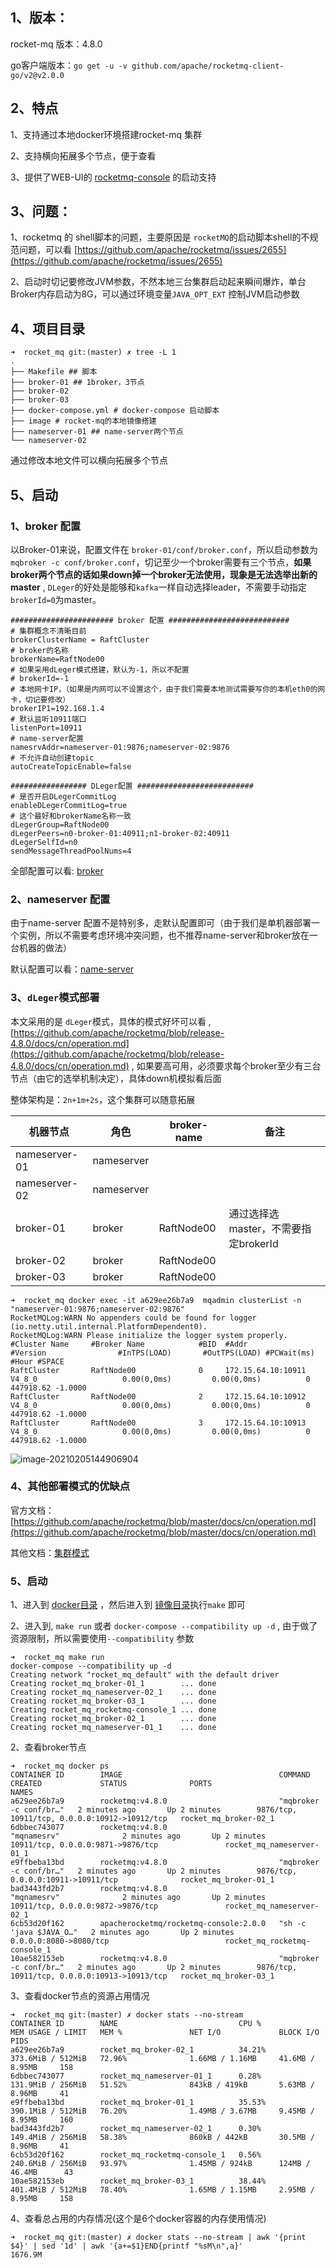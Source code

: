 ## 1、版本：

rocket-mq 版本：4.8.0

go客户端版本：`go get -u -v github.com/apache/rocketmq-client-go/v2@v2.0.0`

## 2、特点

1、支持通过本地docker环境搭建rocket-mq 集群

2、支持横向拓展多个节点，便于查看

3、提供了WEB-UI的 [rocketmq-console](https://github.com/apache/rocketmq-externals/tree/master/rocketmq-console) 的启动支持

## 3、问题：

1、rocketmq 的 shell脚本的问题，主要原因是 `rocketMQ`的启动脚本shell的不规范问题，可以看 [https://github.com/apache/rocketmq/issues/2655](https://github.com/apache/rocketmq/issues/2655) 

2、启动时切记要修改JVM参数，不然本地三台集群启动起来瞬间爆炸，单台Broker内存启动为8G，可以通过环境变量`JAVA_OPT_EXT` 控制JVM启动参数

## 4、项目目录

```shell
➜  rocket_mq git:(master) ✗ tree -L 1
.
├── Makefile ## 脚本
├── broker-01 ## 1broker，3节点
├── broker-02
├── broker-03
├── docker-compose.yml # docker-compose 启动脚本
├── image # rocket-mq的本地镜像搭建
├── nameserver-01 ## name-server两个节点
└── nameserver-02
```

通过修改本地文件可以横向拓展多个节点

## 5、启动

### 1、broker 配置

以Broker-01来说，配置文件在 `broker-01/conf/broker.conf`，所以启动参数为`mqbroker -c conf/broker.conf`，切记至少一个broker需要有三个节点，**如果broker两个节点的话如果down掉一个broker无法使用，现象是无法选举出新的master** , `DLeger`的好处是能够和`kafka`一样自动选择leader，不需要手动指定`brokerId=0`为master。

```properties
####################### broker 配置 ###########################
# 集群概念不清晰目前
brokerClusterName = RaftCluster
# broker的名称
brokerName=RaftNode00
# 如果采用dLeger模式搭建，默认为-1，所以不配置
# brokerId=-1
# 本地网卡IP，（如果是内网可以不设置这个，由于我们需要本地测试需要写你的本机eth0的网卡，切记要修改）
brokerIP1=192.168.1.4
# 默认监听10911端口
listenPort=10911
# name-server配置
namesrvAddr=nameserver-01:9876;nameserver-02:9876
# 不允许自动创建topic
autoCreateTopicEnable=false

################# DLeger配置 ##########################
# 是否开启DLegerCommitLog
enableDLegerCommitLog=true
# 这个最好和brokerName名称一致
dLegerGroup=RaftNode00
dLegerPeers=n0-broker-01:40911;n1-broker-02:40911
dLegerSelfId=n0
sendMessageThreadPoolNums=4
```

全部配置可以看: [broker](./config/broker.md)

### 2、nameserver 配置

由于name-server 配置不是特别多，走默认配置即可（由于我们是单机器部署一个实例，所以不需要考虑环境冲突问题，也不推荐name-server和broker放在一台机器的做法）

默认配置可以看：[name-server](./config/name-server.md)

### 3、`dLeger`模式部署

本文采用的是 `dLeger`模式，具体的模式好坏可以看 ,[https://github.com/apache/rocketmq/blob/release-4.8.0/docs/cn/operation.md](https://github.com/apache/rocketmq/blob/release-4.8.0/docs/cn/operation.md) , 如果要高可用，必须要求每个broker至少有三台节点（由它的选举机制决定），具体down机模拟看后面

整体架构是：`2n+1m+2s`，这个集群可以随意拓展

| 机器节点      | 角色       | broker-name | 备注                                 |
| ------------- | ---------- | ----------- | ------------------------------------ |
| nameserver-01 | nameserver |             |                                      |
| nameserver-02 | nameserver |             |                                      |
| broker-01     | broker     | RaftNode00  | 通过选择选master，不需要指定brokerId |
| broker-02     | broker     | RaftNode00  |                                      |
| broker-03     | broker     | RaftNode00  |                                      |

```shell
➜  rocket_mq docker exec -it a629ee26b7a9  mqadmin clusterList -n "nameserver-01:9876;nameserver-02:9876"
RocketMQLog:WARN No appenders could be found for logger (io.netty.util.internal.PlatformDependent0).
RocketMQLog:WARN Please initialize the logger system properly.
#Cluster Name     #Broker Name            #BID  #Addr                  #Version                #InTPS(LOAD)       #OutTPS(LOAD) #PCWait(ms) #Hour #SPACE
RaftCluster       RaftNode00              0     172.15.64.10:10911     V4_8_0                   0.00(0,0ms)         0.00(0,0ms)          0 447918.62 -1.0000
RaftCluster       RaftNode00              2     172.15.64.10:10912     V4_8_0                   0.00(0,0ms)         0.00(0,0ms)          0 447918.62 -1.0000
RaftCluster       RaftNode00              3     172.15.64.10:10913     V4_8_0                   0.00(0,0ms)         0.00(0,0ms)          0 447918.62 -1.0000
```

![image-20210205144906904](https://tyut.oss-accelerate.aliyuncs.com/image/2021/2-5/9232ec4fc66c4d01bd615a7d78cfe371.png)

### 4、其他部署模式的优缺点

官方文档：[https://github.com/apache/rocketmq/blob/master/docs/cn/operation.md](https://github.com/apache/rocketmq/blob/master/docs/cn/operation.md)

其他文档：[集群模式](./doc/集群模式.md)

### 5、启动

1、进入到 [docker目录](./docker) ，然后进入到 [镜像目录](./docker/image)执行`make` 即可

2、进入到, `make run` 或者 `docker-compose --compatibility up -d` , 由于做了资源限制，所以需要使用`--compatibility` 参数

```shell
➜  rocket_mq make run                
docker-compose --compatibility up -d
Creating network "rocket_mq_default" with the default driver
Creating rocket_mq_broker-01_1        ... done
Creating rocket_mq_nameserver-02_1    ... done
Creating rocket_mq_broker-03_1        ... done
Creating rocket_mq_rocketmq-console_1 ... done
Creating rocket_mq_broker-02_1        ... done
Creating rocket_mq_nameserver-01_1    ... done
```

2、查看broker节点

```shell
➜  rocket_mq docker ps
CONTAINER ID        IMAGE                                   COMMAND                  CREATED             STATUS              PORTS                                           NAMES
a629ee26b7a9        rocketmq:v4.8.0                         "mqbroker -c conf/br…"   2 minutes ago       Up 2 minutes        9876/tcp, 10911/tcp, 0.0.0.0:10912->10912/tcp   rocket_mq_broker-02_1
6dbbec743077        rocketmq:v4.8.0                         "mqnamesrv"              2 minutes ago       Up 2 minutes        10911/tcp, 0.0.0.0:9871->9876/tcp               rocket_mq_nameserver-01_1
e9ffbeba13bd        rocketmq:v4.8.0                         "mqbroker -c conf/br…"   2 minutes ago       Up 2 minutes        9876/tcp, 0.0.0.0:10911->10911/tcp              rocket_mq_broker-01_1
bad3443fd2b7        rocketmq:v4.8.0                         "mqnamesrv"              2 minutes ago       Up 2 minutes        10911/tcp, 0.0.0.0:9872->9876/tcp               rocket_mq_nameserver-02_1
6cb53d20f162        apacherocketmq/rocketmq-console:2.0.0   "sh -c 'java $JAVA_O…"   2 minutes ago       Up 2 minutes        0.0.0.0:8080->8080/tcp                          rocket_mq_rocketmq-console_1
10ae582153eb        rocketmq:v4.8.0                         "mqbroker -c conf/br…"   2 minutes ago       Up 2 minutes        9876/tcp, 10911/tcp, 0.0.0.0:10913->10913/tcp   rocket_mq_broker-03_1
```

3、查看docker节点的资源占用情况

```shell
➜  rocket_mq git:(master) ✗ docker stats --no-stream
CONTAINER ID        NAME                           CPU %               MEM USAGE / LIMIT   MEM %               NET I/O             BLOCK I/O           PIDS
a629ee26b7a9        rocket_mq_broker-02_1          34.21%              373.6MiB / 512MiB   72.96%              1.66MB / 1.16MB     41.6MB / 8.95MB     158
6dbbec743077        rocket_mq_nameserver-01_1      0.28%               131.9MiB / 256MiB   51.52%              843kB / 419kB       5.63MB / 8.96MB     41
e9ffbeba13bd        rocket_mq_broker-01_1          35.53%              390.1MiB / 512MiB   76.20%              1.49MB / 3.67MB     9.45MB / 8.95MB     160
bad3443fd2b7        rocket_mq_nameserver-02_1      0.30%               149.4MiB / 256MiB   58.38%              860kB / 442kB       30.5MB / 8.96MB     41
6cb53d20f162        rocket_mq_rocketmq-console_1   0.56%               240.6MiB / 256MiB   93.97%              1.45MB / 924kB      124MB / 46.4MB      43
10ae582153eb        rocket_mq_broker-03_1          38.44%              401.4MiB / 512MiB   78.40%              1.65MB / 1.15MB     2.95MB / 8.95MB     158
```

4、查看总占用的内存情况(这个是6个docker容器的内存使用情况)

```shell
➜  rocket_mq git:(master) ✗ docker stats --no-stream | awk '{print $4}' | sed '1d' | awk '{a+=$1}END{printf "%sM\n",a}'
1676.9M
```

